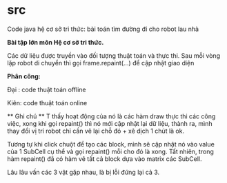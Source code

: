 # src
Code java hệ cơ sở tri thức: bài toán tìm đường đi cho robot  lau nhà

**Bài tập lớn môn Hệ cơ sở tri thức.**

Các dữ liệu được truyền vào đối tượng thuật toán và thực thi.
Sau mỗi vòng lặp robot di chuyển thì gọi frame.repaint(...) để cập nhật giao diện

**Phân công:**

Đại : code thuật toán offline 

Kiên: code thuật toán online


** Ghi chú **
T thấy hoạt động của nó là các hàm draw thực thi các công việc, xong khi gọi repaint() thì nó mới cập nhật lại dữ liệu, thành ra, mình thay đổi vị trí robot chỉ cần vẽ lại chỗ đó + xê dịch 1 chút là ok.

Tương tự khi click chuột để tạo các block, mình sẽ cập nhật nó vào value của 1 SubCell cụ thể và gọi repaint() mỗi cho đó là xong. Tất nhiên, trong hàm repaint() đã có hàm vẽ tất cả block dựa vào matrix các SubCell.

Lâu lâu vấn các 3 vật gặp nhau, là bị lỗi đứng lại cả 3. 
